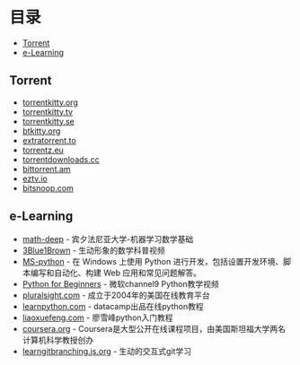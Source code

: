 目录
=================

   * [Torrent](#Torrent)
   * [e-Learning](#e-Learning)   
## Torrent
  * [torrentkitty.org](http://www.torrentkitty.org/)
  * [torrentkitty.tv](http://www.torrentkitty.tv/)
  * [torrentkitty.se](http://www.torrentkitty.se/)
  * [btkitty.org](http://btkitty.org/)
  * [extratorrent.to](https://extratorrent.to/)  
  * [torrentz.eu](https://torrentz.eu/)  
  * [torrentdownloads.cc](http://www.torrentdownloads.cc/) 
  * [bittorrent.am](http://www.bittorrent.am/) 
  * [eztv.io](https://eztv.io/) 
  * [bitsnoop.com](https://bitsnoop.com/) 

## e-Learning
  * [math-deep](http://www.cis.upenn.edu/~jean/math-basics.pdf) - 宾夕法尼亚大学-机器学习数学基础
  * [3Blue1Brown](https://www.3blue1brown.com/) - 生动形象的数学科普视频
  * [MS-python](https://docs.microsoft.com/zh-cn/windows/python/) - 在 Windows 上使用 Python 进行开发，包括设置开发环境、脚本编写和自动化、构建 Web 应用和常见问题解答。
  * [Python for Beginners](https://channel9.msdn.com/Series/Intro-to-Python-Development?WT.mc_id=python-c9-niner) - 微软channel9 Python教学视频
  * [pluralsight.com]( https://www.pluralsight.com) - 成立于2004年的美国在线教育平台
  * [learnpython.com]( https://www.learnpython.org/) - datacamp出品在线python教程
  * [liaoxuefeng.com]( https://www.liaoxuefeng.com/wiki/1016959663602400) - 廖雪峰python入门教程
  * [coursera.org]( https://www.coursera.org/) - Coursera是大型公开在线课程项目，由美国斯坦福大学两名计算机科学教授创办
  * [learngitbranching.js.org]( https://learngitbranching.js.org/) - 生动的交互式git学习
  
